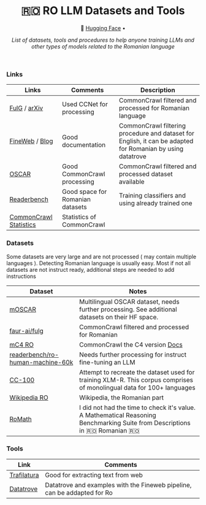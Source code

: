 <div align="center">
  <h1> 🇷🇴 RO LLM Datasets and Tools </h1>
  <p>
    🤗 <a href="https://huggingface.co/chrisgru">Hugging Face</a> • 
  </p>
   <p><em>List of datasets, tools and procedures to help anyone training LLMs and other types of models related to the Romanian language</em></p>
</div>
<br/>

### Links
| Links                         |  Comments                      | Description                                                                                                               | 
| ----------------------------- | -------------------------------| ------------------------------------------------------------------------------------------------------------------------- |
| [FulG](https://huggingface.co/datasets/faur-ai/fulg) / [arXiv](https://arxiv.org/abs/2407.13657) | Used CCNet for processing | CommonCrawl filtered and processed for Romanian language |
| [FineWeb](https://huggingface.co/spaces/HuggingFaceFW/blogpost-fineweb-v1) / [Blog](https://huggingface.co/spaces/HuggingFaceFW/blogpost-fineweb-v1)| Good documentation | CommonCrawl filtering procedure and dataset for English, it can be adapted for Romanian by using datatrove |
| [OSCAR](https://oscar-project.github.io/documentation/versions/oscar-2301/) | Good CommonCrawl processing | CommonCrawl filtered and processed dataset available |
| [Readerbench](https://huggingface.co/readerbench) | Good space for Romanian datasets | Training classifiers and using already trained one |
| [CommonCrawl Statistics](https://commoncrawl.github.io/cc-crawl-statistics/plots/tld/latestcrawl.html) | Statistics of CommonCrawl

### Datasets
Some datasets are very large and are not processed ( may contain multiple languages ). Detecting Romanian language is usually easy.
Most if not all datasets are not instruct ready, additional steps are needed to add instructions

| Dataset                                                                                                       | Notes                                                                             |
| ------------------------------------------------------------------------------------------------------------- | --------------------------------------------------------------------------------- | 
| [mOSCAR](https://huggingface.co/datasets/oscar-corpus/mOSCAR/viewer/ron_Latn)                                 | Multilingual OSCAR dataset, needs further processing. See additional datasets on their HF space. |
| [faur-ai/fulg](https://huggingface.co/datasets/faur-ai/fulg)                                                  | CommonCrawl filtered and processed for Romanian |
| [mC4 RO](https://huggingface.co/datasets/allenai/c4/viewer/ro)                                                | CommonCrawl the C4 version [Docs](https://github.com/allenai/c4-documentation)
| [readerbench/ro-human-machine-60k](https://huggingface.co/datasets/readerbench/ro-human-machine-60k)          | Needs further processing for instruct fine-tuning an LLM | 
| [CC-100](https://data.statmt.org/cc-100/)                                                                     | Attempt to recreate the dataset used for training XLM-R. This corpus comprises of monolingual data for 100+ languages |
| [Wikipedia RO](https://huggingface.co/datasets/wikimedia/wikipedia/viewer/20231101.ro)                        | Wikipedia, the Romanian part |
| [RoMath](https://huggingface.co/datasets/cosmadrian/romath)                                                   | I did not had the time to check it's value. A Mathematical Reasoning Benchmarking Suite from Descriptions in 🇷🇴 Romanian 🇷🇴 |

### Tools
| Link                                                         | Comments                                                                                        |
| ------------------------------------------------------------ | ----------------------------------------------------------------------------------------------- |
| [Trafilatura](https://trafilatura.readthedocs.io/en/latest/) | Good for extracting text from web                                                               |
| [Datatrove](https://github.com/huggingface/datatrove)        | Datatrove and examples with the Fineweb pipeline, can be addapted for Ro                        |

